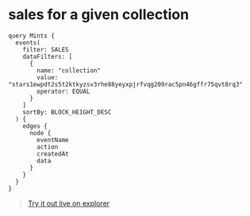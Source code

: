 # sales for a given collection

```
query Mints {
  events(
    filter: SALES
    dataFilters: [
      {
        name: "collection"
        value: "stars1ewpdt2s5t2ktkyzsv3rhe88yeyxpjrfvqg209rac5pn46gffr75qvt8rq3"
        operator: EQUAL
      }
    ]
    sortBy: BLOCK_HEIGHT_DESC
  ) {
    edges {
      node {
        eventName
        action
        createdAt
        data
      }
    }
  }
}
```

> [Try it out live on explorer](https://studio.apollographql.com/sandbox/explorer?endpoint=https%3A%2F%2Fconstellations-api.mainnet.stargaze-apis.com%2Fgraphql&explorerURLState=N4IgJg9gxgrgtgUwHYBcQC4QEcYIE4CeABALICWqAzkcADpJFEIBuyKlAFPY4wGZkAbFPnREAygEEAMgFEx3HmACGKJQDFBwvJVEBtBTxoHDRJEsSjaIKBAECEUFGQhIrxw8yUDclkJVXaAIwIAO4ADmAoAEyUAKzRANYoCQQAXpTMAMx4ABYIABz5BAgEAB5hAFZ4vMxYAOZRAAwAnHhKULFhSAAsAGx1vLx4AOyxWMwo%2BXhYmW4MJowQYfgqEHiiMgCKAKrS7kQAvsYAusaUaygAQgSil1IA8gDCANIA%2BgASMgCSAOLvACqvAAickeCgAlEZ5owEGA6ghqHRoTwkBAwAgoQsYaxUAA5cwIfaMdpOFxEohQPAIFSwiQocnKVT7I7IlmMFkHEAAGhAnjwZCUACN7JQMCBuX5KWQwmhMCADkA)
